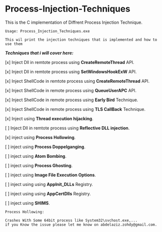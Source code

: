 # Process-Injection-Techniques

This is the C implementation of Diffrent Process Injection Technique.

```
Usage: Process_Injection_Techniques.exe

This wil print the injection techniques that is implemented and how to use them
```



***Techniques that i will cover here:***

[x] Inject Dll in remtote process using **CreateRemoteThread** API.

[x] Inject Dll in remtote process using **SetWindowsHookExW** API.

[x] Inject ShellCode in remtote process using **CreateRemoteThread** API.

[x] Inject ShellCode in remote process using **QueueUserAPC** API.

[x] Inject ShellCode in remote process using **Early Bird** Technique.

[x] Inject ShellCode in remote process using **TLS CallBack** Technique.

[x] Inject using **Thread execution hijacking**.

[ ] Inject Dll in remtote process using **Reflective DLL injection**.

[x] inject using **Process Hollowing**.

[ ] inject using **Process Doppelganging**.

[ ] inject using **Atom Bombing**.

[ ] inject using **Process Ghosting**.

[ ] inject using **Image File Execution Options**.

[ ] inject using using **AppInit_DLLs** Registry.

[ ] inject using using **AppCertDlls** Registry.

[ ] inject using **SHIMS**.

```
Process Hollowing:

Crashes With Some 64bit process like System32\svchost.exe,... 
if you Know the issue please let me know on abdelaziz.zohdy@gmail.com.
```